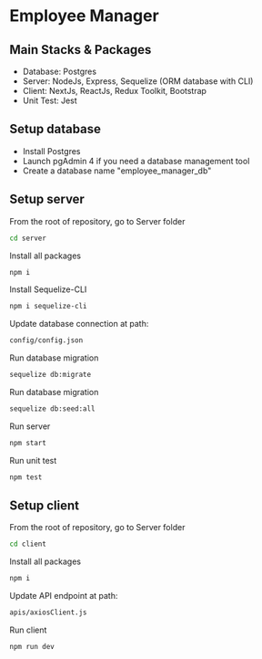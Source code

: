 # Employee Manager
## Main Stacks & Packages
- Database: Postgres
- Server: NodeJs, Express, Sequelize (ORM database with CLI)
- Client: NextJs, ReactJs, Redux Toolkit, Bootstrap
- Unit Test: Jest

## Setup database
- Install Postgres
- Launch pgAdmin 4 if you need a database management tool
- Create a database name "employee_manager_db"

## Setup server
From the root  of repository, go to Server folder
```sh
cd server
```

Install all packages
```sh
npm i
```
Install Sequelize-CLI
```sh
npm i sequelize-cli
```
Update database connection at path:
```sh
config/config.json
```

Run database migration
```sh
sequelize db:migrate
```

Run database migration
```sh
sequelize db:seed:all
```

Run server
```sh
npm start
```

Run unit test
```sh
npm test
```

## Setup client
From the root  of repository, go to Server folder
```sh
cd client
```
Install all packages
```sh
npm i
```
Update API endpoint at path:
```sh
apis/axiosClient.js
```

Run client
```sh
npm run dev
```
